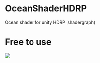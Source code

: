 # OceanShaderHDRP
Ocean shader for unity HDRP (shadergraph)

# Free to use
<img src="./myimage.jpg">

